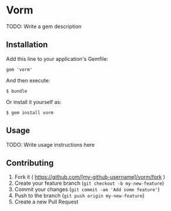 # Vorm

TODO: Write a gem description

## Installation

Add this line to your application's Gemfile:

    gem 'vorm'

And then execute:

    $ bundle

Or install it yourself as:

    $ gem install vorm

## Usage

TODO: Write usage instructions here

## Contributing

1. Fork it ( https://github.com/[my-github-username]/vorm/fork )
2. Create your feature branch (`git checkout -b my-new-feature`)
3. Commit your changes (`git commit -am 'Add some feature'`)
4. Push to the branch (`git push origin my-new-feature`)
5. Create a new Pull Request
